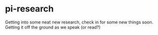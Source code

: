 # pi-research
Getting into some neat new research, check in for some new things soon.  Getting it off the ground as we speak (or read?)

